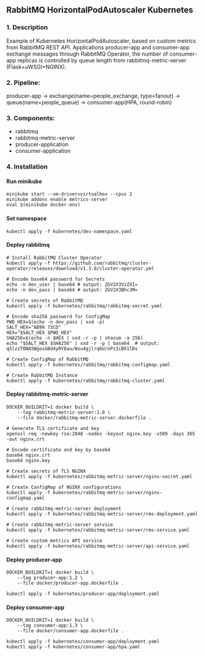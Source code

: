 ## RabbitMQ HorizontalPodAutoscaler Kubernetes
### 1. Description
Example of Kubernetes HorizontalPodAutoscaler, based on custom metrics from RabbitMQ REST API.
Applications producer-app and consumer-app exchange messages through RabbitMQ Operator, the number 
of consumer-app replicas is controlled by queue length from rabbitmq-metric-server (Flask+uWSGI+NGINX).

### 2. Pipeline:
producer-app -> exchange(name=people_exchange, type=fanout) 
-> queue(name=people_queue) -> consumer-app(HPA, round-robin)

### 3. Components:
- rabbitmq
- rabbitmq-metric-server
- producer-application
- consumer-application

### 4. Installation
#### Run minikube
```
minikube start --vm-driver=virtualbox --cpus 2
minikube addons enable metrics-server
eval $(minikube docker-env)
```

#### Set namespace
```
kubectl apply -f kubernetes/dev-namespace.yaml
```

#### Deploy rabbitmq
```
# Install RabbitMQ Cluster Operator
kubectl apply -f https://github.com/rabbitmq/cluster-operator/releases/download/v1.3.0/cluster-operator.yml

# Encode base64 password for Secrets
echo -n dev_user | base64 # output: ZGV2X3VzZXI=
echo -n dev_pass | base64 # output: ZGV2X3Bhc3M=

# Create secrets of RabbitMQ
kubectl apply -f kubernetes/rabbitmq/rabbitmq-secret.yaml

# Encode sha256 password for ConfigMap
PWD_HEX=$(echo -n dev_pass | xxd -p)
SALT_HEX="AB99 73CD" 
HEX="$SALT_HEX $PWD_HEX"
SHA256=$(echo -n $HEX | xxd -r -p | shasum -a 256)
echo "$SALT_HEX $SHA256" | xxd -r -p | base64  # output: q5lzzTONASWgosGBd4yRY8au/Wsu4gjlrq6U/nPz1cBX1lDs

# Create ConfigMap of RabbitMQ
kubectl apply -f kubernetes/rabbitmq/rabbitmq-configmap.yaml

# Create RabbitMQ Instance
kubectl apply -f kubernetes/rabbitmq/rabbitmq-cluster.yaml
```

#### Deploy rabbitmq-metric-server
```
DOCKER_BUILDKIT=1 docker build \
    --tag rabbitmq-metric-server:1.0 \
    --file docker/rabbitmq-metric-server.dockerfile . 

# Generate TLS certificate and key
openssl req -newkey rsa:2048 -nodes -keyout nginx.key -x509 -days 365 -out nginx.crt

# Encode certificate and key by base64 
base64 nginx.crt
base64 nginx.key

# Create secrets of TLS NGINX
kubectl apply -f kubernetes/rabbitmq-metric-server/nginx-secret.yaml

# Create ConfigMap of NGINX configurations
kubectl apply -f kubernetes/rabbitmq-metric-server/nginx-configmap.yaml

# Create rabbitmq-metric-server deployment
kubectl apply -f kubernetes/rabbitmq-metric-server/rms-deployment.yaml

# Create rabbitmq-metric-server service
kubectl apply -f kubernetes/rabbitmq-metric-server/rms-service.yaml

# Create custom metrics API service
kubectl apply -f kubernetes/rabbitmq-metric-server/api-service.yaml
```

#### Deploy producer-app
```
DOCKER_BUILDKIT=1 docker build \
    --tag producer-app:1.2 \
    --file docker/producer-app.dockerfile .

kubectl apply -f kubernetes/producer-app/deployment.yaml
```

#### Deploy consumer-app
```
DOCKER_BUILDKIT=1 docker build \
    --tag consumer-app:1.3 \
    --file docker/consumer-app.dockerfile .

kubectl apply -f kubernetes/consumer-app/deployment.yaml
kubectl apply -f kubernetes/consumer-app/hpa.yaml
```
